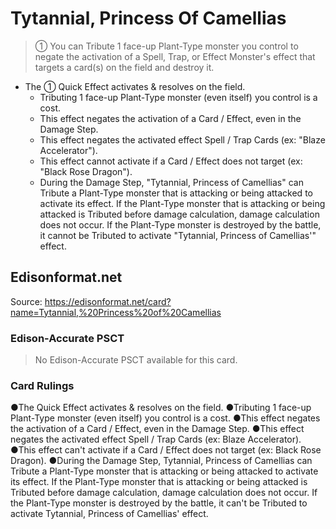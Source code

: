 # Tytannial, Princess Of Camellias

> ① You can Tribute 1 face-up Plant-Type monster you control to negate the activation of a Spell, Trap, or Effect Monster's effect that targets a card(s) on the field and destroy it.

*   The ① Quick Effect activates & resolves on the field.
    *   Tributing 1 face-up Plant-Type monster (even itself) you control is a cost.
    *   This effect negates the activation of a Card / Effect, even in the Damage Step.
    *   This effect negates the activated effect Spell / Trap Cards (ex: "Blaze Accelerator").
    *   This effect cannot activate if a Card / Effect does not target (ex: "Black Rose Dragon").
    *   During the Damage Step, "Tytannial, Princess of Camellias" can Tribute a Plant-Type monster that is attacking or being attacked to activate its effect. If the Plant-Type monster that is attacking or being attacked is Tributed before damage calculation, damage calculation does not occur. If the Plant-Type monster is destroyed by the battle, it cannot be Tributed to activate "Tytannial, Princess of Camellias'" effect.

## Edisonformat.net

Source: https://edisonformat.net/card?name=Tytannial,%20Princess%20of%20Camellias

### Edison-Accurate PSCT

> No Edison-Accurate PSCT available for this card.

### Card Rulings

●The Quick Effect activates & resolves on the field.
●Tributing 1 face-up Plant-Type monster (even itself) you control is a cost.
●This effect negates the activation of a Card / Effect, even in the Damage Step.
●This effect negates the activated effect Spell / Trap Cards (ex: Blaze Accelerator).
●This effect can't activate if a Card / Effect does not target (ex: Black Rose Dragon).
●During the Damage Step, Tytannial, Princess of Camellias can Tribute a Plant-Type monster that is attacking or being attacked to activate its effect. If the Plant-Type monster that is attacking or being attacked is Tributed before damage calculation, damage calculation does not occur. If the Plant-Type monster is destroyed by the battle, it can't be Tributed to activate Tytannial, Princess of Camellias' effect.
            